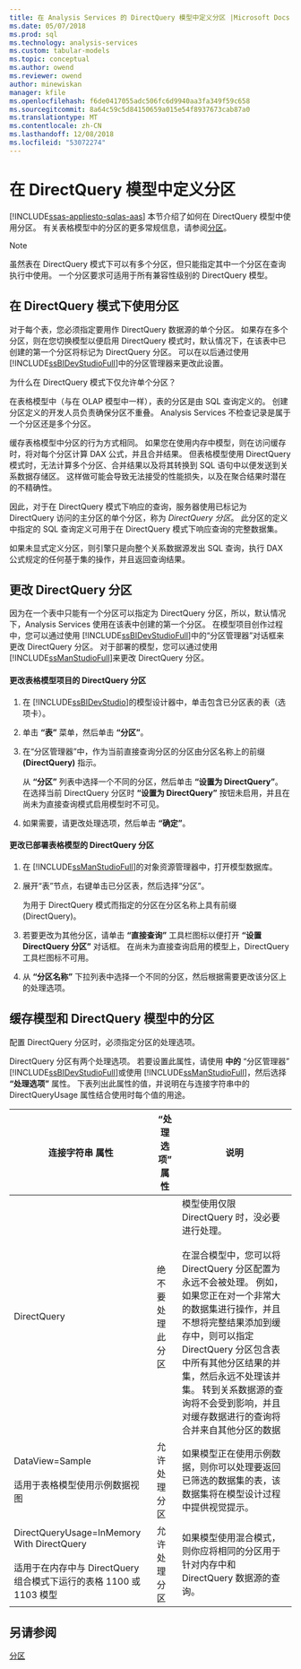 ```yaml
---
title: 在 Analysis Services 的 DirectQuery 模型中定义分区 |Microsoft Docs
ms.date: 05/07/2018
ms.prod: sql
ms.technology: analysis-services
ms.custom: tabular-models
ms.topic: conceptual
ms.author: owend
ms.reviewer: owend
author: minewiskan
manager: kfile
ms.openlocfilehash: f6de0417055adc506fc6d9940aa3fa349f59c658
ms.sourcegitcommit: 8a64c59c5d84150659a015e54f8937673cab87a0
ms.translationtype: MT
ms.contentlocale: zh-CN
ms.lasthandoff: 12/08/2018
ms.locfileid: "53072274"
---
```

# <a name="define-partitions-in-directquery-models"></a>在 DirectQuery 模型中定义分区
[!INCLUDE[ssas-appliesto-sqlas-aas](../../includes/ssas-appliesto-sqlas-aas.md)]
  本节介绍了如何在 DirectQuery 模型中使用分区。 有关表格模型中的分区的更多常规信息，请参阅[分区](../../analysis-services/tabular-models/partitions-ssas-tabular.md)。  
  
> [!NOTE]  
>  虽然表在 DirectQuery 模式下可以有多个分区，但只能指定其中一个分区在查询执行中使用。 一个分区要求可适用于所有兼容性级别的 DirectQuery 模型。  
  
## <a name="using-partitions-in-directquery-mode"></a>在 DirectQuery 模式下使用分区  
 对于每个表，您必须指定要用作 DirectQuery 数据源的单个分区。  如果存在多个分区，则在您切换模型以便启用 DirectQuery 模式时，默认情况下，在该表中已创建的第一个分区将标记为 DirectQuery 分区。 可以在以后通过使用 [!INCLUDE[ssBIDevStudioFull](../../includes/ssbidevstudiofull-md.md)]中的分区管理器来更改此设置。  
  
 为什么在 DirectQuery 模式下仅允许单个分区？  
  
 在表格模型中（与在 OLAP 模型中一样），表的分区是由 SQL 查询定义的。 创建分区定义的开发人员负责确保分区不重叠。 Analysis Services 不检查记录是属于一个分区还是多个分区。  
  
 缓存表格模型中分区的行为方式相同。 如果您在使用内存中模型，则在访问缓存时，将对每个分区计算 DAX 公式，并且合并结果。 但表格模型使用 DirectQuery 模式时，无法计算多个分区、合并结果以及将其转换到 SQL 语句中以便发送到关系数据存储区。 这样做可能会导致无法接受的性能损失，以及在聚合结果时潜在的不精确性。  
  
 因此，对于在 DirectQuery 模式下响应的查询，服务器使用已标记为 DirectQuery 访问的主分区的单个分区，称为 *DirectQuery 分区*。  此分区的定义中指定的 SQL 查询定义可用于在 DirectQuery 模式下响应查询的完整数据集。  
  
 如果未显式定义分区，则引擎只是向整个关系数据源发出 SQL 查询，执行 DAX 公式规定的任何基于集的操作，并且返回查询结果。  
  
  
## <a name="change-a-directquery-partition"></a>更改 DirectQuery 分区  
 因为在一个表中只能有一个分区可以指定为 DirectQuery 分区，所以，默认情况下，Analysis Services 使用在该表中创建的第一个分区。 在模型项目创作过程中，您可以通过使用 [!INCLUDE[ssBIDevStudioFull](../../includes/ssbidevstudiofull-md.md)]中的“分区管理器”对话框来更改 DirectQuery 分区。 对于部署的模型，您可以通过使用 [!INCLUDE[ssManStudioFull](../../includes/ssmanstudiofull-md.md)]来更改 DirectQuery 分区。  
  
#### <a name="change-the-directquery-partition-for-a-tabular-model-project"></a>更改表格模型项目的 DirectQuery 分区  
  
1.  在 [!INCLUDE[ssBIDevStudio](../../includes/ssbidevstudio-md.md)]的模型设计器中，单击包含已分区表的表（选项卡）。  
  
2.  单击 **“表”** 菜单，然后单击 **“分区”**。  
  
3.  在“分区管理器”中，作为当前直接查询分区的分区由分区名称上的前缀 **(DirectQuery)** 指示。  
  
     从 **“分区”** 列表中选择一个不同的分区，然后单击 **“设置为 DirectQuery”**。 在选择当前 DirectQuery 分区时 **“设置为 DirectQuery”** 按钮未启用，并且在尚未为直接查询模式启用模型时不可见。  
  
4.  如果需要，请更改处理选项，然后单击 **“确定”**。  
  
#### <a name="change-the-directquery-partition-for-a-deployed-tabular-model"></a>更改已部署表格模型的 DirectQuery 分区  
  
1.  在 [!INCLUDE[ssManStudioFull](../../includes/ssmanstudiofull-md.md)]的对象资源管理器中，打开模型数据库。  
  
2.  展开“表”节点，右键单击已分区表，然后选择“分区”。  
  
     为用于 DirectQuery 模式而指定的分区在分区名称上具有前缀 (DirectQuery)。  
  
3.  若要更改为其他分区，请单击 **“直接查询”** 工具栏图标以便打开 **“设置 DirectQuery 分区”** 对话框。 在尚未为直接查询启用的模型上，DirectQuery 工具栏图标不可用。  
  
4.  从 **“分区名称”** 下拉列表中选择一个不同的分区，然后根据需要更改该分区上的处理选项。  
  
## <a name="partitions-in-cached-models-and-in-directquery-models"></a>缓存模型和 DirectQuery 模型中的分区  
 配置 DirectQuery 分区时，必须指定分区的处理选项。  
  
 DirectQuery 分区有两个处理选项。 若要设置此属性，请使用 **中的** “分区管理器” [!INCLUDE[ssBIDevStudioFull](../../includes/ssbidevstudiofull-md.md)]或使用 [!INCLUDE[ssManStudioFull](../../includes/ssmanstudiofull-md.md)]，然后选择 **“处理选项”** 属性。 下表列出此属性的值，并说明在与连接字符串中的 DirectQueryUsage 属性结合使用时每个值的用途。  
  
|**连接字符串** 属性|**“处理选项”** 属性|说明|  
|------------------------------------|------------------------------------|-----------|  
|DirectQuery|绝不要处理此分区|模型使用仅限 DirectQuery 时，没必要进行处理。<br /><br /> 在混合模型中，您可以将 DirectQuery 分区配置为永远不会被处理。 例如，如果您正在对一个非常大的数据集进行操作，并且不想将完整结果添加到缓存中，则可以指定 DirectQuery 分区包含表中所有其他分区结果的并集，然后永远不处理该并集。 转到关系数据源的查询将不会受到影响，并且对缓存数据进行的查询将合并来自其他分区的数据|  
|DataView=Sample<br /><br /> 适用于表格模型使用示例数据视图|允许处理分区|如果模型正在使用示例数据，则你可以处理要返回已筛选的数据集的表，该数据集将在模型设计过程中提供视觉提示。|  
|DirectQueryUsage=InMemory With DirectQuery<br /><br /> 适用于在内存中与 DirectQuery 组合模式下运行的表格 1100 或 1103 模型|允许处理分区|如果模型使用混合模式，则你应将相同的分区用于针对内存中和 DirectQuery 数据源的查询。|  
  
## <a name="see-also"></a>另请参阅  
 [分区](../../analysis-services/tabular-models/partitions-ssas-tabular.md)  
  
  
